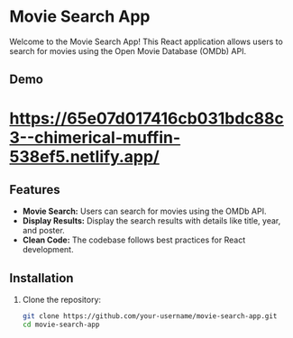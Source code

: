 # Movie Search App

Welcome to the Movie Search App! This React application allows users to search for movies using the Open Movie Database (OMDb) API.


## Demo
# https://65e07d017416cb031bdc88c3--chimerical-muffin-538ef5.netlify.app/


## Features

- **Movie Search:** Users can search for movies using the OMDb API.
- **Display Results:** Display the search results with details like title, year, and poster.
- **Clean Code:** The codebase follows best practices for React development.

## Installation

1. Clone the repository:

   ```bash
   git clone https://github.com/your-username/movie-search-app.git
   cd movie-search-app
